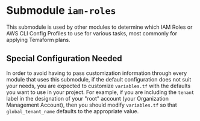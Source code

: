 # Submodule `iam-roles`

This submodule is used by other modules to determine which IAM Roles
or AWS CLI Config Profiles to use for various tasks, most commonly
for applying Terraform plans.

## Special Configuration Needed

In order to avoid having to pass customization information through every module
that uses this submodule, if the default configuration does not suit your needs,
you are expected to customize `variables.tf` with the defaults you want to
use in your project. For example, if you are including the `tenant` label
in the designation of your "root" account (your Organization Management Account),
then you should modify `variables.tf` so that `global_tenant_name` defaults
to the appropriate value.

